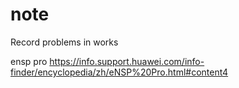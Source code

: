 # note
Record problems in works

ensp pro
https://info.support.huawei.com/info-finder/encyclopedia/zh/eNSP%20Pro.html#content4
